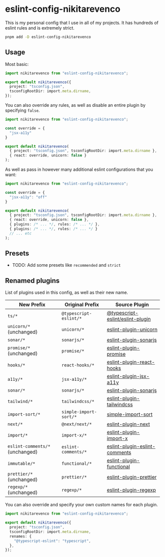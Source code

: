 # eslint-config-nikitarevenco

This is my personal config that I use in all of my projects. It has hundreds of eslint rules and is extremely strict.

```sh
pnpm add -D eslint-config-nikitarevenco
```

## Usage

Most basic:

```ts
import nikitarevenco from "eslint-config-nikitarevenco";

export default nikitarevenco({
  project: "tsconfig.json",
  tsconfigRootDir: import.meta.dirname,
});
```

You can also override any rules, as well as disable an entire plugin by specifying `false`.

```ts
import nikitarevenco from "eslint-config-nikitarevenco";

const override = {
  "jsx-a11y"
}

export default nikitarevenco(
  { project: "tsconfig.json", tsconfigRootDir: import.meta.dirname },
  { react: override, unicorn: false }
);
```

As well as pass in however many additional eslint configurations that you want:

```ts
import nikitarevenco from "eslint-config-nikitarevenco";

const override = {
  "jsx-a11y": "off"
}

export default nikitarevenco(
  { project: "tsconfig.json", tsconfigRootDir: import.meta.dirname },
  { react: override, unicorn: false },
  { plugins: /* ... */, rules: /* ... */ },
  { plugins: /* ... */, rules: /* ... */ }
  // ... etc
);
```

## Presets

- TODO: Add some presets like `recommended` and `strict`

## Renamed plugins

List of plugins used in this config, as well as their new name.

| New Prefix                      | Original Prefix        | Source Plugin                                                                                               |
| ------------------------------- | ---------------------- | ----------------------------------------------------------------------------------------------------------- |
| `ts/*`                          | `@typescript-eslint/*` | [@typescript-eslint/eslint-plugin](https://github.com/typescript-eslint/typescript-eslint)                  |
| `unicorn/*` (unchanged)         | `unicorn/*`            | [eslint-plugin-unicorn](https://github.com/sindresorhus/eslint-plugin-unicorn)                              |
| `sonar/*`                       | `sonarjs/*`            | [eslint-plugin-sonarjs](https://github.com/SonarSource/eslint-plugin-sonarjs)                               |
| `promise/*` (unchanged)         | `promise/*`            | [eslint-plugin-promise](https://github.com/eslint-community/eslint-plugin-promise)                          |
| `hooks/*`                       | `react-hooks/*`        | [eslint-plugin-react-hooks](https://github.com/facebook/react/tree/main/packages/eslint-plugin-react-hooks) |
| `a11y/*`                        | `jsx-a11y/*`           | [eslint-plugin-jsx-a11y](https://github.com/jsx-eslint/eslint-plugin-jsx-a11y)                              |
| `sonar/*`                       | `sonarjs/*`            | [eslint-plugin-sonarjs](https://github.com/SonarSource/eslint-plugin-sonarjs)                               |
| `tailwind/*`                    | `tailwindcss/*`        | [eslint-plugin-tailwindcss](https://github.com/tailwindlabs/eslint-plugin-tailwindcss)                      |
| `import-sort/*`                 | `simple-import-sort/*` | [simple-import-sort](https://github.com/lydell/eslint-plugin-simple-import-sort)                            |
| `next/*`                        | `@next/next/*`         | [eslint-plugin-next](https://github.com/nextjs/eslint-plugin-next)                                          |
| `import/*`                      | `import-x/*`           | [eslint-plugin-import-x](https://github.com/import-x/eslint-plugin-import-x)                                |
| `eslint-comments/*` (unchanged) | `eslint-comments/*`    | [eslint-plugin-eslint-comments](https://github.com/mysticatea/eslint-plugin-eslint-comments)                |
| `immutable/*`                   | `functional/*`         | [eslint-plugin-functional](https://github.com/functional/eslint-plugin-functional)                          |
| `prettier/*` (unchanged)        | `prettier/*`           | [eslint-plugin-prettier](https://github.com/prettier/eslint-plugin-prettier)                                |
| `regexp/*` (unchanged)          | `regexp/*`             | [eslint-plugin-regexp](https://github.com/swigg/eslint-plugin-regexp)                                       |

You can also override and specify your own custom names for each plugin.

```ts
import nikitarevenco from "eslint-config-nikitarevenco";

export default nikitarevenco({
  project: "tsconfig.json",
  tsconfigRootDir: import.meta.dirname,
  renames: {
    "@typescript-eslint": "typescript",
  },
});
```
